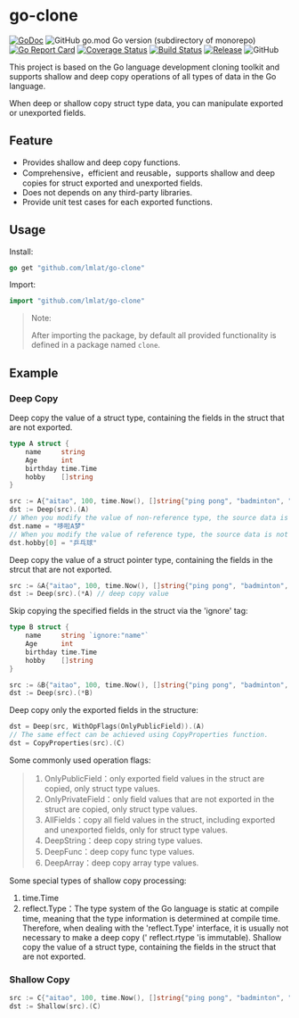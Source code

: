 # go-clone
[![GoDoc](https://godoc.org/github.com/lmlat/go-clone?status.png)](https://pkg.go.dev/github.com/lmlat/go-clone)
![GitHub go.mod Go version (subdirectory of monorepo)](https://img.shields.io/github/go-mod/go-version/lmlat/go-clone)
[![Go Report Card](https://goreportcard.com/badge/github.com/lmlat/go-clone)](https://goreportcard.com/report/github.com/lmlat/go-clone)
[![Coverage Status](https://coveralls.io/repos/github/lmlat/go-clone/badge.svg?branch=master)](https://coveralls.io/github/lmlat/go-clone?branch=master)
[![Build Status](https://github.com/lmlat/go-clone/actions/workflows/go-ci.yml/badge.svg)](https://github.com/lmlat/go-clone/actions/workflows/go-ci.yml)
[![Release](https://img.shields.io/github/release/lmlat/go-clone.svg?style=flat-square)](https://github.com/lmlat/go-clone/releases)
![GitHub](https://img.shields.io/github/license/lmlat/go-clone)



This project is based on the Go language development cloning toolkit and supports shallow and deep copy operations of all types of data in the Go language.

When deep or shallow copy struct type data, you can manipulate exported or unexported fields.

## Feature

- Provides shallow and deep copy functions.
- Comprehensive，efficient and reusable，supports shallow and deep copies for struct exported and unexported fields.
- Does not depends on any third-party libraries.
- Provide unit test cases for each exported functions.

## Usage

Install:
```go
go get "github.com/lmlat/go-clone"
```
Import:
```go
import "github.com/lmlat/go-clone"
```
> Note: 
>
> After importing the package, by default all provided functionality is defined in a package named `clone`.

## Example

### Deep Copy

Deep copy the value of a struct type, containing the fields in the struct that are not exported. 

```go
type A struct {
	name     string
	Age      int
	birthday time.Time
	hobby    []string
}

src := A{"aitao", 100, time.Now(), []string{"ping pong", "badminton", "football"}}
dst := Deep(src).(A)
// When you modify the value of non-reference type, the source data is not affected.
dst.name = "哆啦A梦" 
// When you modify the value of reference type, the source data is not affected.
dst.hobby[0] = "乒乓球"
```

Deep copy the value of a struct pointer type, containing the fields in the strcut that are not exported.

```go	
src := &A{"aitao", 100, time.Now(), []string{"ping pong", "badminton", "football"}}
dst := Deep(src).(*A) // deep copy value
```
Skip copying the specified fields in the struct via the 'ignore' tag:

```go
type B struct {
    name     string `ignore:"name"`
	Age      int
	birthday time.Time
	hobby    []string
}

src := &B{"aitao", 100, time.Now(), []string{"ping pong", "badminton", "football"}}
dst := Deep(src).(*B)
```

Deep copy only the exported fields in the structure:

```go	
dst = Deep(src, WithOpFlags(OnlyPublicField)).(A)
// The same effect can be achieved using CopyProperties function.
dst = CopyProperties(src).(C)
```

Some commonly used operation flags:

> 1. OnlyPublicField：only exported field values in the struct are copied, only struct type values.
> 1. OnlyPrivateField：only field values that are not exported in the struct are copied, only struct type values.
> 1. AllFields：copy all field values in the struct, including exported and unexported fields, only for struct type values.
> 1. DeepString：deep copy string type values.
> 1. DeepFunc：deep copy func type values.
> 1. DeepArray：deep copy array type values.

Some special types of shallow copy processing:

1. time.Time
1. reflect.Type：The type system of the Go language is static at compile time, meaning that the type information is determined at compile time. Therefore, when dealing with the 'reflect.Type' interface, it is usually not necessary to make a deep copy (' reflect.rtype 'is immutable).
  Shallow copy the value of a struct type, containing the fields in the struct that are not exported. 

### Shallow Copy

```go
src := C{"aitao", 100, time.Now(), []string{"ping pong", "badminton", "football"}}
dst := Shallow(src).(C)
```

